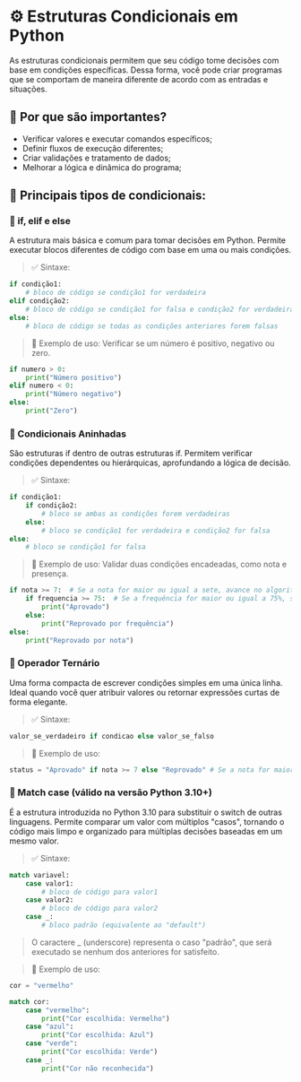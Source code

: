 # ⚙️ Estruturas Condicionais em Python

As estruturas condicionais permitem que seu código tome decisões com base em condições específicas. Dessa forma, você pode criar programas que se comportam de maneira diferente de acordo com as entradas e situações.

## 📌 Por que são importantes?

- Verificar valores e executar comandos específicos;
- Definir fluxos de execução diferentes;
- Criar validações e tratamento de dados;
- Melhorar a lógica e dinâmica do programa;

## 🔷 Principais tipos de condicionais:

### 🔹 if, elif e else

A estrutura mais básica e comum para tomar decisões em Python. Permite executar blocos diferentes de código com base em uma ou mais condições.

> ✅ Sintaxe:

```python
if condição1:
    # bloco de código se condição1 for verdadeira
elif condição2:
    # bloco de código se condição1 for falsa e condição2 for verdadeira
else:
    # bloco de código se todas as condições anteriores forem falsas
```

> 📌 Exemplo de uso: Verificar se um número é positivo, negativo ou zero.

```python
if numero > 0:
    print("Número positivo")
elif numero < 0:
    print("Número negativo")
else:
    print("Zero")
```

### 🔹 Condicionais Aninhadas

São estruturas if dentro de outras estruturas if. Permitem verificar condições dependentes ou hierárquicas, aprofundando a lógica de decisão.

> ✅ Sintaxe:

```python
if condição1:
    if condição2:
        # bloco se ambas as condições forem verdadeiras
    else:
        # bloco se condição1 for verdadeira e condição2 for falsa
else:
    # bloco se condição1 for falsa
```

> 📌 Exemplo de uso: Validar duas condições encadeadas, como nota e presença.

```python
if nota >= 7:  # Se a nota for maior ou igual a sete, avance no algoritmo
    if frequencia >= 75:  # Se a frequência for maior ou igual a 75%, será aprovado
        print("Aprovado")
    else:
        print("Reprovado por frequência")
else:
    print("Reprovado por nota")
```

### 🔹 Operador Ternário

Uma forma compacta de escrever condições simples em uma única linha. Ideal quando você quer atribuir valores ou retornar expressões curtas de forma elegante.

> ✅ Sintaxe:

```python
valor_se_verdadeiro if condicao else valor_se_falso 
```

> 📌 Exemplo de uso:

```python
status = "Aprovado" if nota >= 7 else "Reprovado" # Se a nota for maior ou igual a sete, o status será aprovado, caso contrário, o status será reprovado
```

### 🔹 Match case (válido na versão Python 3.10+)

É a estrutura introduzida no Python 3.10 para substituir o switch de outras linguagens. Permite comparar um valor com múltiplos "casos", tornando o código mais limpo e organizado para múltiplas decisões baseadas em um mesmo valor.

> ✅ Sintaxe:

```python
match variavel:
    case valor1:
        # bloco de código para valor1
    case valor2:
        # bloco de código para valor2
    case _:
        # bloco padrão (equivalente ao "default")
```

> O caractere _ (underscore) representa o caso "padrão", que será executado se nenhum dos anteriores for satisfeito.

> 📌 Exemplo de uso:

```python
cor = "vermelho"

match cor:
    case "vermelho":
        print("Cor escolhida: Vermelho")
    case "azul":
        print("Cor escolhida: Azul")
    case "verde":
        print("Cor escolhida: Verde")
    case _:
        print("Cor não reconhecida")
```